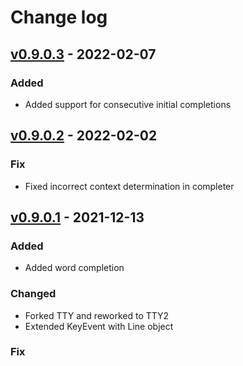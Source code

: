 # Change log

## [v0.9.0.3] - 2022-02-07

### Added
* Added support for consecutive initial completions


## [v0.9.0.2] - 2022-02-02

### Fix
* Fixed incorrect context determination in completer


## [v0.9.0.1] - 2021-12-13

### Added
* Added word completion

### Changed
* Forked TTY and reworked to TTY2
* Extended KeyEvent with Line object

### Fix


[v0.9.0.3]: https://github.com/zzyzwicz/tty2-reader/compare/v0.9.0.3
[v0.9.0.2]: https://github.com/zzyzwicz/tty2-reader/compare/v0.9.0.2
[v0.9.0.1]: https://github.com/zzyzwicz/tty2-reader/compare/v0.9.0.1
